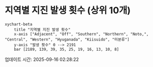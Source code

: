 # 지역별 지진 발생 횟수 (상위 10개)

```mermaid
xychart-beta
    title "지역별 지진 발생 횟수"
    x-axis ["Adjacent", "Off", "Southern", "Northern", "Noto,", "Central", "Western", "Hyuganada", "Kiisuido", "미분류"]
    y-axis "발생 횟수" 0 --> 2191
    bar [2189, 139, 39, 35, 25, 19, 16, 13, 10, 8]
```

업데이트 시간: 2025-09-16 02:28:22
